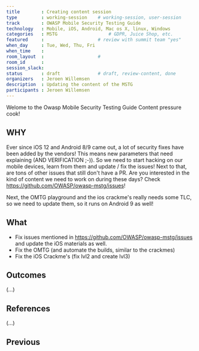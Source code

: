 ```yaml
---
title        : Creating content session
type         : working-session    # working-session, user-session
track        : OWASP Mobile Security Testing Guide
technology   : Mobile, iOS, Android, Mac os X, linux, Windows
categories   : MSTG                   # GDPR, Juice Shop, etc.
featured     :                    # review with summit team "yes"
when_day     : Tue, Wed, Thu, Fri
when_time    :
room_layout  :                    #
room_id      :
session_slack:
status       : draft              # draft, review-content, done
organizers   : Jeroen Willemsen
description  : Updating the content of the MSTG
participants : Jeroen Willemsen
---
```



Welome to the Owasp Mobile Security Testing Guide Content pressure cook!


## WHY

Ever since iOS 12 and Android 8/9 came out, a lot of security fixes have been added by the vendors! This means new parameters that need explaining (AND VERIFICATION ;-)). So we need to start hacking on our mobile devices, learn from them and update / fix the issues! Next to that, are tons of other issues that still don't have a PR. Are you interested in the kind of content we need to work on during these days? Check https://github.com/OWASP/owasp-mstg/issues!

Next, the OMTG playground and the ios crackme's really needs some TLC, so we need to update them, so it runs on Android 9 as well!

## What

- Fix issues mentioned in https://github.com/OWASP/owasp-mstg/issues and update the iOS materials as well.
- Fix the OMTG (and automate the builds, similar to the crackmes)
- Fix the iOS Crackme's (fix lvl2 and create lvl3)

## Outcomes

(...)

## References

(...)


## Previous
